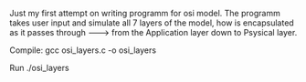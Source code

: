 Just my first attempt on writing programm for osi model.
The programm takes user input and simulate all 7 layers of the model, 
how is encapsulated as it passes through ---> from the Application layer down to Psysical layer.

Compile:
gcc osi_layers.c -o osi_layers

Run
./osi_layers
